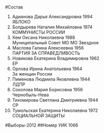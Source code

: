 #Состав
1. Адианова Дарья Александровна 1994   
    ЯБЛОКО
2. Болдырева Наталия Михайловна 1974   
    КОММУНИСТЫ РОССИИ
3. Кем Оксана Николаевна 1988   
    Муниципальный Совет МО МО Звездное
4. Маслова Галина Алексеевна 1956   
    ПАРТИЯ ЗА СПРАВЕДЛИВОСТЬ
5. Новикова Екатерина Владимировна 1962   
    ЕР
6. Орлова Ирина Анатольевна 1964   
    За женщин России
7. Пименова Людмила Яковлевна 1944   
    ЛДПР
8. Соколова Мария Борисовна 1956   
    Чернобыль-Нева
9. Тихомирова Светлана Дмитриевна 1944   
    СР
10. Тумольская Екатерина Николаевна 1972   
    СОЦИАЛЬНОЙ ЗАЩИТЫ

#Выборы-2012
##Номер УИК
1066